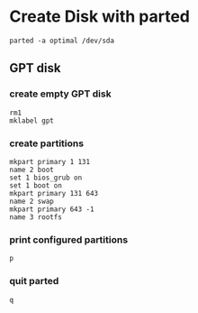 # Create Disk with parted

`parted -a optimal /dev/sda`

## GPT disk

### create empty GPT disk

```
rm1
mklabel gpt
```

### create partitions

```
mkpart primary 1 131
name 2 boot
set 1 bios_grub on
set 1 boot on
mkpart primary 131 643
name 2 swap
mkpart primary 643 -1
name 3 rootfs
```

### print configured partitions

`p`

### quit parted

`q`

